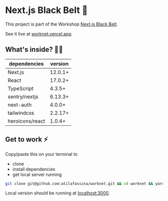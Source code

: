 # Next.js Black Belt 🥋

This project is part of the Workshop [Next.js Black Belt](https://atila.io/nextjs-black-belt/).

See it live at [worknet.vercel.app](https://worknet.vercel.app/).

## What's inside? 👩‍🔧

| dependencies    | version |
| --------------- | ------- |
| Next.js         | 12.0.1+ |
| React           | 17.0.2+ |
| TypeScript      | 4.3.5+  |
| sentry/nextjs   | 6.13.3+ |
| next-auth       | 4.0.0+  |
| tailwindcss     | 2.2.17+ |
| heroicons/react | 1.0.4+  |

## Get to work ⚡

Copy/paste this on your terminal to

- clone
- install dependencies
- get local server running

```bash
git clone git@github.com:atilafassina/worknet.git && cd worknet && yarn && yarn dev
```

Local version should be running at [localhost:3000](http://localhost:3000).
